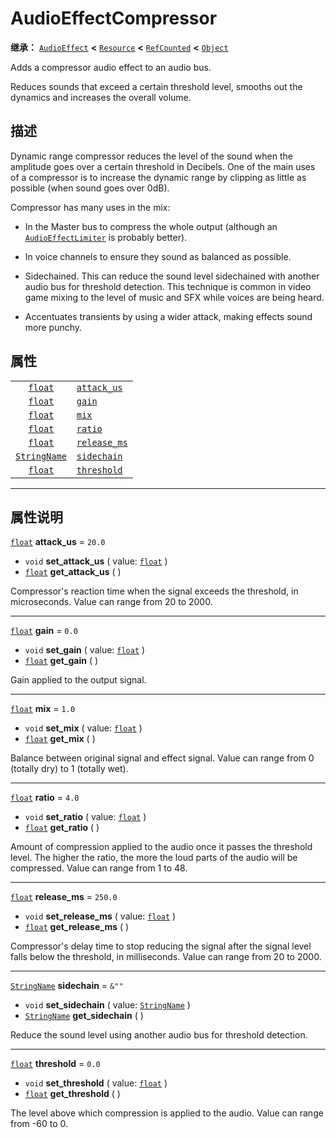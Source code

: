 <!-- ⚠ 请勿编辑本文件 ⚠ -->
<!-- 本文档使用脚本从 WeDot 引擎源码仓库生成。 -->
<!-- 生成脚本：https://github.com/WeDot-Engine/WeDot/tree/master/doc/tools/make_md.py； -->
<!-- 原文件：https://github.com/WeDot-Engine/WeDot/tree/master/doc/classes/AudioEffectCompressor.xml。 -->

<div id="_class_audioeffectcompressor"></div>

# AudioEffectCompressor

**继承：** [`AudioEffect`](class_audioeffect.md) **<** [`Resource`](class_resource.md) **<** [`RefCounted`](class_refcounted.md) **<** [`Object`](class_object.md)

Adds a compressor audio effect to an audio bus.

Reduces sounds that exceed a certain threshold level, smooths out the dynamics and increases the overall volume.

## 描述

Dynamic range compressor reduces the level of the sound when the amplitude goes over a certain threshold in Decibels. One of the main uses of a compressor is to increase the dynamic range by clipping as little as possible (when sound goes over 0dB).

Compressor has many uses in the mix:

- In the Master bus to compress the whole output (although an [`AudioEffectLimiter`](class_audioeffectlimiter.md) is probably better).

- In voice channels to ensure they sound as balanced as possible.

- Sidechained. This can reduce the sound level sidechained with another audio bus for threshold detection. This technique is common in video game mixing to the level of music and SFX while voices are being heard.

- Accentuates transients by using a wider attack, making effects sound more punchy.

## 属性

|||
|:-:|:--|
| [`float`](class_float.md)           | [`attack_us`](class_audioeffectcompressor.md#class_audioeffectcompressor_property_attack_us)   | ``20.0``  |
| [`float`](class_float.md)           | [`gain`](class_audioeffectcompressor.md#class_audioeffectcompressor_property_gain)             | ``0.0``   |
| [`float`](class_float.md)           | [`mix`](class_audioeffectcompressor.md#class_audioeffectcompressor_property_mix)               | ``1.0``   |
| [`float`](class_float.md)           | [`ratio`](class_audioeffectcompressor.md#class_audioeffectcompressor_property_ratio)           | ``4.0``   |
| [`float`](class_float.md)           | [`release_ms`](class_audioeffectcompressor.md#class_audioeffectcompressor_property_release_ms) | ``250.0`` |
| [`StringName`](class_stringname.md) | [`sidechain`](class_audioeffectcompressor.md#class_audioeffectcompressor_property_sidechain)   | ``&""``   |
| [`float`](class_float.md)           | [`threshold`](class_audioeffectcompressor.md#class_audioeffectcompressor_property_threshold)   | ``0.0``   |

<!-- rst-class:: classref-section-separator -->

---

## 属性说明

<div id="_class_audioeffectcompressor_property_attack_us"></div>

[`float`](class_float.md) **attack_us** = ``20.0`` <div id="class_audioeffectcompressor_property_attack_us"></div>

- `void` **set_attack_us** ( value: [`float`](class_float.md) )
- [`float`](class_float.md) **get_attack_us** ( )

Compressor's reaction time when the signal exceeds the threshold, in microseconds. Value can range from 20 to 2000.

<!-- rst-class:: classref-item-separator -->

---

<div id="_class_audioeffectcompressor_property_gain"></div>

[`float`](class_float.md) **gain** = ``0.0`` <div id="class_audioeffectcompressor_property_gain"></div>

- `void` **set_gain** ( value: [`float`](class_float.md) )
- [`float`](class_float.md) **get_gain** ( )

Gain applied to the output signal.

<!-- rst-class:: classref-item-separator -->

---

<div id="_class_audioeffectcompressor_property_mix"></div>

[`float`](class_float.md) **mix** = ``1.0`` <div id="class_audioeffectcompressor_property_mix"></div>

- `void` **set_mix** ( value: [`float`](class_float.md) )
- [`float`](class_float.md) **get_mix** ( )

Balance between original signal and effect signal. Value can range from 0 (totally dry) to 1 (totally wet).

<!-- rst-class:: classref-item-separator -->

---

<div id="_class_audioeffectcompressor_property_ratio"></div>

[`float`](class_float.md) **ratio** = ``4.0`` <div id="class_audioeffectcompressor_property_ratio"></div>

- `void` **set_ratio** ( value: [`float`](class_float.md) )
- [`float`](class_float.md) **get_ratio** ( )

Amount of compression applied to the audio once it passes the threshold level. The higher the ratio, the more the loud parts of the audio will be compressed. Value can range from 1 to 48.

<!-- rst-class:: classref-item-separator -->

---

<div id="_class_audioeffectcompressor_property_release_ms"></div>

[`float`](class_float.md) **release_ms** = ``250.0`` <div id="class_audioeffectcompressor_property_release_ms"></div>

- `void` **set_release_ms** ( value: [`float`](class_float.md) )
- [`float`](class_float.md) **get_release_ms** ( )

Compressor's delay time to stop reducing the signal after the signal level falls below the threshold, in milliseconds. Value can range from 20 to 2000.

<!-- rst-class:: classref-item-separator -->

---

<div id="_class_audioeffectcompressor_property_sidechain"></div>

[`StringName`](class_stringname.md) **sidechain** = ``&""`` <div id="class_audioeffectcompressor_property_sidechain"></div>

- `void` **set_sidechain** ( value: [`StringName`](class_stringname.md) )
- [`StringName`](class_stringname.md) **get_sidechain** ( )

Reduce the sound level using another audio bus for threshold detection.

<!-- rst-class:: classref-item-separator -->

---

<div id="_class_audioeffectcompressor_property_threshold"></div>

[`float`](class_float.md) **threshold** = ``0.0`` <div id="class_audioeffectcompressor_property_threshold"></div>

- `void` **set_threshold** ( value: [`float`](class_float.md) )
- [`float`](class_float.md) **get_threshold** ( )

The level above which compression is applied to the audio. Value can range from -60 to 0.

[^virtual]: 本方法通常需要用户覆盖才能生效。
[^const]: 本方法无副作用，不会修改该实例的任何成员变量。
[^vararg]: 本方法除了能接受在此处描述的参数外，还能够继续接受任意数量的参数。
[^constructor]: 本方法用于构造某个类型。
[^static]: 调用本方法无需实例，可直接使用类名进行调用。
[^operator]: 本方法描述的是使用本类型作为左操作数的有效运算符。
[^bitfield]: 这个值是由下列位标志构成位掩码的整数。
[^void]: 无返回值。
